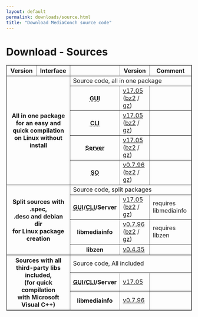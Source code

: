 ```yaml
---
layout: default
permalink: downloads/source.html
title: "Download MediaConch source code"
---
```


# Download - Sources

<section id="Sources"></section>

<table border="1">
<thead>
<tr class="table-header">
    <th>Version</th>
    <th>Interface</th>
    <th>&nbsp;</th>
    <th>Version</th>
    <th>Comment</th>
</tr>
</thead>
<tbody>

<tr>
    <th rowspan="5" colspan="2">All in one package<br /> for an easy and quick compilation<br /> on Linux without install</th>
    <td class="table-OS" colspan="3" id="AllInOne">Source code, all in one package</td>
</tr>
<tr>
    <th><abbr title="Graphical User Interface">GUI</abbr></th>
    <td><a href="//mediaarea.net/download/binary/mediaconch-gui/17.05/MediaConch_GUI_17.05_GNU_FromSource.tar.xz">v17.05</a> (<a href="//mediaarea.net/download/binary/mediaconch-gui/17.05/MediaConch_GUI_17.05_GNU_FromSource.tar.bz2">bz2</a> / <a href="//mediaarea.net/download/binary/mediaconch-gui/17.05/MediaConch_GUI_17.05_GNU_FromSource.tar.gz">gz</a>)</td>
    <td>&nbsp;</td>
</tr>
<tr>
    <th><abbr title="Command Line Interface">CLI</abbr></th>
    <td><a href="//mediaarea.net/download/binary/mediaconch/17.05/MediaConch_CLI_17.05_GNU_FromSource.tar.xz">v17.05</a> (<a href="//mediaarea.net/download/binary/mediaconch/17.05/MediaConch_CLI_17.05_GNU_FromSource.tar.bz2">bz2</a> / <a href="//mediaarea.net/download/binary/mediaconch/17.05/MediaConch_CLI_17.05_GNU_FromSource.tar.gz">gz</a>)</td>
    <td>&nbsp;</td>
</tr>
<tr>
    <th><abbr title="Server">Server</abbr></th>
    <td><a href="//mediaarea.net/download/binary/mediaconch-server/17.05/MediaConch_Server_17.05_GNU_FromSource.tar.xz">v17.05</a> (<a href="//mediaarea.net/download/binary/mediaconch-server/17.05/MediaConch_Server_17.05_GNU_FromSource.tar.bz2">bz2</a> / <a href="//mediaarea.net/download/binary/mediaconch-server/17.05/MediaConch_Server_17.05_GNU_FromSource.tar.gz">gz</a>)</td>
    <td>&nbsp;</td>
</tr>
<tr>
    <th><abbr title="Shared Object">SO</abbr></th>
    <td><a href="//mediaarea.net/download/binary/libmediainfo0/0.7.96/MediaInfo_DLL_0.7.96_GNU_FromSource.tar.xz">v0.7.96</a> (<a href="//mediaarea.net/download/binary/libmediainfo0/0.7.96/MediaInfo_DLL_0.7.96_GNU_FromSource.tar.bz2">bz2</a> / <a href="//mediaarea.net/download/binary/libmediainfo0/0.7.96/MediaInfo_DLL_0.7.96_GNU_FromSource.tar.gz">gz</a>)</td>
    <td>&nbsp;</td>
</tr>
<tr>
    <th rowspan="4" colspan="2">Split sources with .spec,<br />.desc and debian dir<br /> for Linux package creation</th>
    <td class="table-OS" colspan="3" id="Split">Source code, split packages</td>
</tr>
<tr>
    <th><abbr title="Graphical User Interface">GUI</abbr>/<abbr title="Command Line Interface">CLI</abbr>/Server</th>
    <td><a href="//mediaarea.net/download/source/mediaconch/17.05/mediaconch_17.05.tar.xz">v17.05</a> (<a href="//mediaarea.net/download/source/mediaconch/17.05/mediaconch_17.05.tar.bz2">bz2</a> / <a href="//mediaarea.net/download/source/mediaconch/17.05/mediaconch_17.05.tar.gz">gz</a>)</td>
    <td>requires libmediainfo</td>
</tr>
<tr>
    <th>libmediainfo</th>
    <td><a href="//mediaarea.net/download/source/libmediainfo/0.7.96/libmediainfo_0.7.96.tar.xz">v0.7.96</a> (<a href="//mediaarea.net/download/source/libmediainfo/0.7.96/libmediainfo_0.7.96.tar.bz2">bz2</a> / <a href="//mediaarea.net/download/source/libmediainfo/0.7.96/libmediainfo_0.7.96.tar.gz">gz</a>)</td>
    <td>requires libzen</td>
</tr>
<tr>
    <th>libzen</th>
    <td><a href="//mediaarea.net/download/source/libzen/0.4.35/libzen_0.4.35.tar.bz2">v0.4.35</a></td>
    <td>&nbsp;</td>
</tr>
<tr>
    <th rowspan="3" colspan="2">Sources with all<br />third-party libs included,<br />(for quick compilation<br />with Microsoft Visual C++)</th>
    <td class="table-OS" colspan="3" id="Split">Source code, All included</td>
</tr>
<tr>
    <th><abbr title="Graphical User Interface">GUI</abbr>/<abbr title="Command Line Interface">CLI</abbr>/Server</th>
    <td><a href="//mediaarea.net/download/source/mediaconch/17.05/mediaconch_17.05_AllInclusive.7z">v17.05</a></td>
    <td>&nbsp;</td>
</tr>
<tr>
    <th>libmediainfo</th>
    <td><a href="//mediaarea.net/download/source/libmediainfo/0.7.96/libmediainfo_0.7.96_AllInclusive.7z">v0.7.96</a></td>
    <td>&nbsp;</td>
</tr>

</tbody>
</table>
